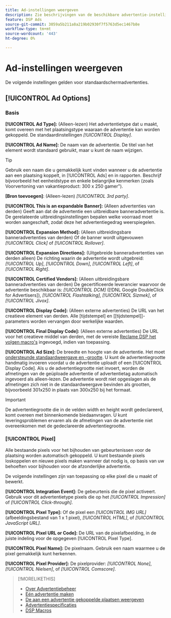 ```yaml
---
title: Ad-instellingen weergeven
description: Zie beschrijvingen van de beschikbare advertentie-instellingen voor weergaveadvertenties.
feature: DSP Ads
source-git-commit: 3059a5b211a8a219b02930f7f5763d5ec1467b8e
workflow-type: tm+mt
source-wordcount: '443'
ht-degree: 0%

---
```


# Ad-instellingen weergeven

De volgende instellingen gelden voor standaardschermadvertenties.

## [!UICONTROL Ad Options]

### Basis

**[!UICONTROL Ad Type]:** (Alleen-lezen) Het advertentietype dat u maakt, komt overeen met het plaatsingstype waaraan de advertentie kan worden gekoppeld. De standaardinstellingen *[!UICONTROL Display]*.

**[!UICONTROL Ad Name]:** De naam van de advertentie. De titel van het element wordt standaard gebruikt, maar u kunt de naam wijzigen.

>[!TIP]
>
> Gebruik een naam die u gemakkelijk kunt vinden wanneer u de advertentie aan een plaatsing koppelt, in [!UICONTROL Ads] en in rapporten. Beschrijf bijvoorbeeld het eenheidstype en enkele belangrijke kenmerken (zoals Voorvertoning van vakantieproduct: 300 x 250 gamer&quot;).

**\[Bron toevoegen\]**: (Alleen-lezen) *[!UICONTROL 3rd party]*.

**[!UICONTROL This is an expandable Banner]:** (Alleen advertenties van derden) Geeft aan dat de advertentie een uitbreidbare banneradvertentie is. De gerelateerde uitbreidingsinstellingen bepalen welke voorraad moet worden aangeschaft, zodat deze het advertentiegedrag weerspiegelen.

**[!UICONTROL Expansion Method]:** (Alleen uitbreidingsbare banneradvertenties van derden) Of de banner wordt uitgevouwen *[!UICONTROL Click]* of *[!UICONTROL Rollover]*.

**[!UICONTROL Expansion Directions]:** (Uitgebreide banneradvertenties van derden alleen) De richting waarin de advertentie wordt uitgebreid: *[!UICONTROL Up]*, *[!UICONTROL Down]*, *[!UICONTROL Left]*, of *[!UICONTROL Right]*.

**[!UICONTROL Certified Vendors]:** (Alleen uitbreidingsbare banneradvertenties van derden) De gecertificeerde leverancier waarvoor de advertentie beschikbaar is: *[!UICONTROL DCM]* ([!DNL Google DoubleClick for Advertisers]), *[!UICONTROL Flashtalking]*, *[!UICONTROL Sizmek]*, of *[!UICONTROL Jivox]*.

**[!UICONTROL Display Code]:** (Alleen externe advertenties) De URL van het creatieve element van derden. Alle [tijdstempel] en [[tijdstempel]]-parameters worden vervangen door werkelijke waarden.

**[!UICONTROL Final Display Code]:** (Alleen externe advertenties) De URL voor het creatieve middel van derden, met de vereiste [Reclame DSP het volgen macro&#39;s](/help/dsp/campaign-management/macros.md) ingevoegd, indien van toepassing.

**[!UICONTROL Ad Size]:** De breedte en hoogte van de advertentie. Het moet [ondersteunde standaardweergave en -grootte](ad-specs.md). U kunt de advertentiegrootte handmatig invoeren voordat u de advertentie uploadt of een [!UICONTROL Display Code]. Als u de advertentiegrootte niet invoert, worden de afmetingen van de geüploade advertentie of advertentietag automatisch ingevoerd als alleen-lezen. De advertentie wordt niet opgeslagen als de afmetingen zich niet in de standaardweergave bevinden als grootten, bijvoorbeeld 301x250 in plaats van 300x250 bij het formaat.

>[!IMPORTANT]
>
> De advertentiegrootte die in de velden width en height wordt gedeclareerd, komt overeen met binnenkomende biedaanvragen. U kunt leveringsproblemen ervaren als de afmetingen van de advertentie niet overeenkomen met de gedeclareerde advertentiegrootte.

### [!UICONTROL Pixel]

Alle bestaande pixels voor het bijhouden van gebeurtenissen voor de plaatsing worden automatisch gekoppeld. U kunt bestaande pixels loskoppelen en nieuwe pixels maken wanneer dat nodig is, op basis van uw behoeften voor bijhouden voor de afzonderlijke advertentie.

De volgende instellingen zijn van toepassing op elke pixel die u maakt of bewerkt.

**[!UICONTROL Integration Event]:** De gebeurtenis die de pixel activeert. Gebruik voor dit advertentietype pixels die op het *[!UICONTROL Impression]* of *[!UICONTROL Click-through]*.

**[!UICONTROL Pixel Type]:** Of de pixel een *[!UICONTROL IMG URL]* (afbeeldingsbestand van 1 x 1 pixel), *[!UICONTROL HTML]*, of *[!UICONTROL JavaScript URL]*.

**[!UICONTROL Pixel URL or Code]:** De URL van de pixelafbeelding, in de juiste indeling voor de opgegeven [!UICONTROL Pixel Type].

**[!UICONTROL Pixel Name]:** De pixelnaam. Gebruik een naam waarmee u de pixel gemakkelijk kunt herkennen.

**[!UICONTROL Pixel Provider]:** De pixelprovider: *[!UICONTROL None]*, *[!UICONTROL Nielsen]*, of *[!UICONTROL Comscore]*.

>[!MORELIKETHIS]
>
>* [Over Advertentiebeheer](ad-about.md)
>* [Eén advertentie maken](ad-create.md)
>* [De aan een advertentie gekoppelde plaatsen weergeven](ad-list-placements.md)
>* [Advertentiespecificaties](ad-specs.md)
>* [DSP Macros](/help/dsp/campaign-management/macros.md)

